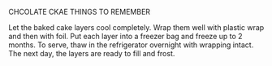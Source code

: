 CHCOLATE CKAE
THINGS TO REMEMBER

Let the baked cake layers cool completely. Wrap them well with plastic wrap and then with foil. Put each layer into a freezer bag and freeze up to 2 months. To serve, thaw in the refrigerator overnight with wrapping intact. The next day, the layers are ready to fill and frost.